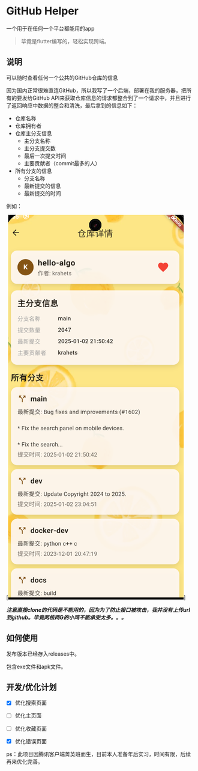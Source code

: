 # GitHub Helper

一个用于在任何一个平台都能用的app

> 毕竟是flutter编写的，轻松实现跨端。

## 说明

可以随时查看任何一个公共的GitHub仓库的信息

因为国内正常很难直连GitHub，所以我写了一个后端，部署在我的服务器，把所有的要发给GitHub API来获取仓库信息的请求都整合到了一个请求中，并且进行了返回响应中数据的整合和清洗，最后拿到的信息如下：

* 仓库名称
* 仓库拥有者
* 仓库主分支信息
  * 主分支名称
  * 主分支提交数
  * 最后一次提交时间
  * 主要贡献者（commit最多的人）
* 所有分支的信息
  * 分支名称
  * 最新提交的信息
  * 最新提交的时间

例如：

[![示例图](./mdimages/示例图.png)]


***注意直接clone的代码是不能用的，因为为了防止接口被攻击，我并没有上传url到github。毕竟两核两G的小鸡不能承受太多。。。***

## 如何使用

发布版本已经存入releases中。

包含exe文件和apk文件。

## 开发/优化计划

- [X] 优化搜索页面
- [ ] 优化主页面
- [ ] 优化收藏页面
- [X] 优化错误页面


ps：此项目因腾讯客户端菁英班而生，目前本人准备年后实习，时间有限，后续再来优化完善。
